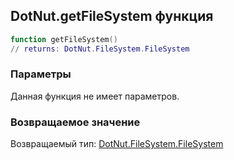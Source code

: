 ## DotNut.getFileSystem функция


```lua
function getFileSystem()
// returns: DotNut.FileSystem.FileSystem
```


### Параметры

Данная функция не имеет параметров.

### Возвращаемое значение

Возвращаемый тип: [DotNut.FileSystem.FileSystem](../DotNut/FileSystem/FileSystem.md)

